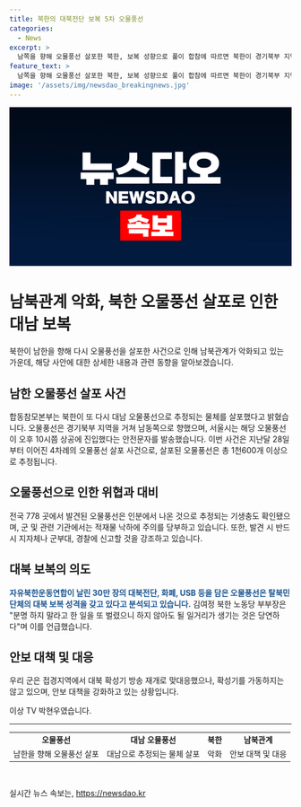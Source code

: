 ```yaml
---
title: 북한의 대북전단 보복 5차 오물풍선
categories:
  - News
excerpt: >
  남쪽을 향해 오물풍선 살포한 북한, 보복 성향으로 풀이 합참에 따르면 북한이 경기북부 지역에서 남쪽을 향해 오물풍선을 살포했다. 이는 탈북민단체의 대북전단에 대한 보복으로 여겨져 오물풍선은 전방 778곳에서 발견됐다. 북한은 총 4차례에 걸쳐 1600개 이상의 오물풍선을 살포했으며, 토양 분석 결과 인분 기생충도 확인됐다. 또한, 북한은 지난 20일 밤 대북전단을 보낸 탈북민단체에 대한 보복으로 오물풍선을 살포했으며, 군은 관련하여 주의를 당부하고 있다.
feature_text: >
  남쪽을 향해 오물풍선 살포한 북한, 보복 성향으로 풀이 합참에 따르면 북한이 경기북부 지역에서 남쪽을 향해 오물풍선을 살포했다. 이는 탈북민단체의 대북전단에 대한 보복으로 여겨져 오물풍선은 전방 778곳에서 발견됐다. 북한은 총 4차례에 걸쳐 1600개 이상의 오물풍선을 살포했으며, 토양 분석 결과 인분 기생충도 확인됐다. 또한, 북한은 지난 20일 밤 대북전단을 보낸 탈북민단체에 대한 보복으로 오물풍선을 살포했으며, 군은 관련하여 주의를 당부하고 있다.
image: '/assets/img/newsdao_breakingnews.jpg'
---
```


<p><img src="/assets/img/newsdao_breakingnews.jpg" alt="implanttips 속보" /></p>

<h1>남북관계 악화, 북한 오물풍선 살포로 인한 대남 보복</h1>

<p data-ke-size="size16">북한이 남한을 향해 다시 오물풍선을 살포한 사건으로 인해 남북관계가 악화되고 있는 가운데, 해당 사안에 대한 상세한 내용과 관련 동향을 알아보겠습니다.</p>

<h2>남한 오물풍선 살포 사건</h2>

<p data-ke-size="size16">합동참모본부는 북한이 또 다시 대남 오물풍선으로 추정되는 물체를 살포했다고 밝혔습니다. 오물풍선은 경기북부 지역을 거쳐 남동쪽으로 향했으며, 서울시는 해당 오물풍선이 오후 10시쯤 상공에 진입했다는 안전문자를 발송했습니다. 이번 사건은 지난달 28일부터 이어진 4차례의 오물풍선 살포 사건으로, 살포된 오물풍선은 총 1천600개 이상으로 추정됩니다.</p>

<h2>오물풍선으로 인한 위협과 대비</h2>

<p data-ke-size="size16">전국 778 곳에서 발견된 오물풍선은 인분에서 나온 것으로 추정되는 기생충도 확인됐으며, 군 및 관련 기관에서는 적재물 낙하에 주의를 당부하고 있습니다. 또한, 발견 시 반드시 지자체나 군부대, 경찰에 신고할 것을 강조하고 있습니다.</p>

<h2>대북 보복의 의도</h2>

<p data-ke-size="size16"><b><span style="color: #1a5490;">자유북한운동연합이 날린 30만 장의 대북전단, 화폐, USB 등을 담은 오물풍선은 탈북민단체의 대북 보복 성격을 갖고 있다고 분석되고 있습니다.</span></b> 김여정 북한 노동당 부부장은 "분명 하지 말라고 한 일을 또 벌렸으니 하지 않아도 될 일거리가 생기는 것은 당연하다"며 이를 언급했습니다.</p>

<h2>안보 대책 및 대응</h2>

<p data-ke-size="size16">우리 군은 접경지역에서 대북 확성기 방송 재개로 맞대응했으나, 확성기를 가동하지는 않고 있으며, 안보 대책을 강화하고 있는 상황입니다.</p>

<p>이상 TV 박현우였습니다.</p>

<hr>

<table>
  <tr>
    <td style="text-align: center; height: 17px;"><b>오물풍선</b></td>
    <td style="text-align: center; height: 17px;"><b>대남 오물풍선</b></td>
    <td style="text-align: center; height: 17px;"><b>북한</b></td>
    <td style="text-align: center; height: 17px;"><b>남북관계</b></td>
  </tr>
  <tr>
    <td style="text-align: center;">남한을 향해 오물풍선 살포</td>
    <td style="text-align: center;">대남으로 추정되는 물체 살포</td>
    <td style="text-align: center;">악화</td>
    <td style="text-align: center;">안보 대책 및 대응</td>
  </tr>
</table>

<p data-ke-size="size16">&nbsp;</p>
실시간 뉴스 속보는, <a href="https://newsdao.kr" rel="dofollow">https://newsdao.kr</a>


